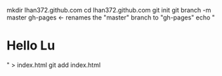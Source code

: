 mkdir lhan372.github.com
cd lhan372.github.com
git init
git branch -m master gh-pages <- renames the "master" branch to "gh-pages"
echo "<h1>Hello Lu</h1>" > index.html
git add index.html
